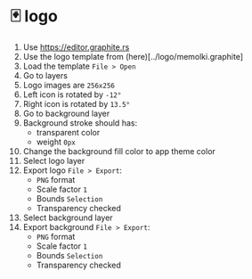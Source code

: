 # 🃏 logo

1. Use https://editor.graphite.rs
1. Use the logo template from (here)[../logo/memolki.graphite]
1. Load the template `File > Open`
1. Go to layers
1. Logo images are `256x256`
1. Left icon is rotated by `-12°`
1. Right icon is rotated by `13.5°`
1. Go to background layer
1. Background stroke should has:
    - transparent color
    - weight `0px`
1. Change the background fill color to app theme color
1. Select logo layer
1. Export logo `File > Export`:
   - `PNG` format
   - Scale factor `1`
   - Bounds `Selection`
   - Transparency checked
1. Select background layer
1. Export background `File > Export`:
   - `PNG` format
   - Scale factor `1`
   - Bounds `Selection`
   - Transparency checked